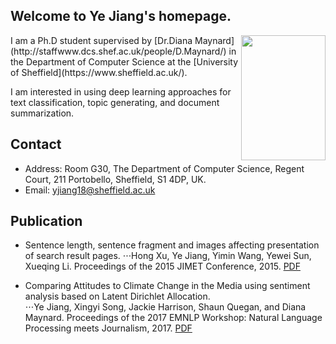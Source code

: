
## Welcome to Ye Jiang's homepage.
<img src="https://ye-jiang.github.io/images/my_head.JPG" width="135" height="200" align="right">
I am a Ph.D student supervised by [Dr.Diana Maynard](http://staffwww.dcs.shef.ac.uk/people/D.Maynard/) in the Department of Computer Science at the [University of Sheffield](https://www.sheffield.ac.uk/).

I am interested in using deep learning approaches for text classification, topic generating, and document summarization. 





## Contact

*   Address: Room G30, The Department of Computer Science, Regent Court, 211 Portobello, Sheffield, S1 4DP, UK.
*   Email: yjiang18@sheffield.ac.uk

## Publication

*  Sentence length, sentence fragment and images affecting presentation of search result pages. 
⋅⋅⋅Hong Xu, Ye Jiang, Yimin Wang, Yewei Sun, Xueqing Li. Proceedings of the 2015 JIMET Conference, 2015. [PDF](https://www.atlantis-press.com/proceedings/jimet-15/25843728)
   
*  Comparing Attitudes to Climate Change in the Media using sentiment analysis based on Latent Dirichlet Allocation.  
⋅⋅⋅Ye Jiang, Xingyi Song, Jackie Harrison, Shaun Quegan, and Diana Maynard. Proceedings of the 2017 EMNLP Workshop: Natural   Language Processing meets Journalism, 2017. [PDF](http://www.aclweb.org/anthology/W17-4205)


